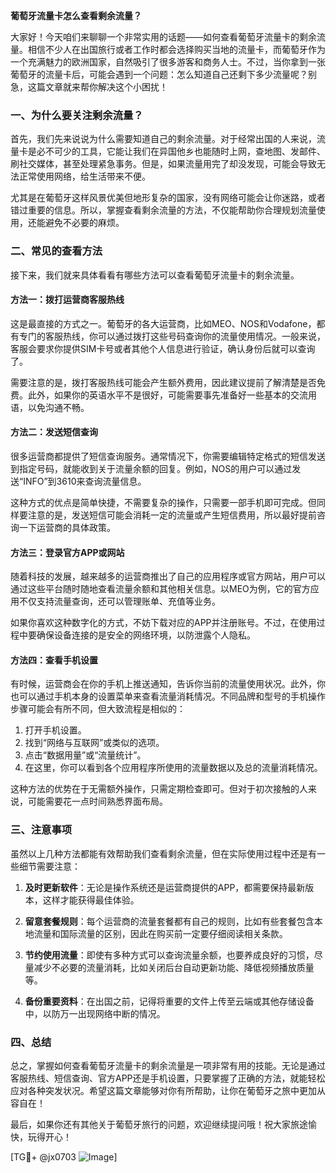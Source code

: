 **葡萄牙流量卡怎么查看剩余流量？**

大家好！今天咱们来聊聊一个非常实用的话题——如何查看葡萄牙流量卡的剩余流量。相信不少人在出国旅行或者工作时都会选择购买当地的流量卡，而葡萄牙作为一个充满魅力的欧洲国家，自然吸引了很多游客和商务人士。不过，当你拿到一张葡萄牙的流量卡后，可能会遇到一个问题：怎么知道自己还剩下多少流量呢？别急，这篇文章就来帮你解决这个小困扰！

### 一、为什么要关注剩余流量？

首先，我们先来说说为什么需要知道自己的剩余流量。对于经常出国的人来说，流量卡是必不可少的工具，它能让我们在异国他乡也能随时上网，查地图、发邮件、刷社交媒体，甚至处理紧急事务。但是，如果流量用完了却没发现，可能会导致无法正常使用网络，给生活带来不便。

尤其是在葡萄牙这样风景优美但地形复杂的国家，没有网络可能会让你迷路，或者错过重要的信息。所以，掌握查看剩余流量的方法，不仅能帮助你合理规划流量使用，还能避免不必要的麻烦。

### 二、常见的查看方法

接下来，我们就来具体看看有哪些方法可以查看葡萄牙流量卡的剩余流量。

#### 方法一：拨打运营商客服热线

这是最直接的方式之一。葡萄牙的各大运营商，比如MEO、NOS和Vodafone，都有专门的客服热线，你可以通过拨打这些号码查询你的流量使用情况。一般来说，客服会要求你提供SIM卡号或者其他个人信息进行验证，确认身份后就可以查询了。

需要注意的是，拨打客服热线可能会产生额外费用，因此建议提前了解清楚是否免费。此外，如果你的英语水平不是很好，可能需要事先准备好一些基本的交流用语，以免沟通不畅。

#### 方法二：发送短信查询

很多运营商都提供了短信查询服务。通常情况下，你需要编辑特定格式的短信发送到指定号码，就能收到关于流量余额的回复。例如，NOS的用户可以通过发送“INFO”到3610来查询流量信息。

这种方式的优点是简单快捷，不需要复杂的操作，只需要一部手机即可完成。但同样要注意的是，发送短信可能会消耗一定的流量或产生短信费用，所以最好提前咨询一下运营商的具体政策。

#### 方法三：登录官方APP或网站

随着科技的发展，越来越多的运营商推出了自己的应用程序或官方网站，用户可以通过这些平台随时随地查看流量余额和其他相关信息。以MEO为例，它的官方应用不仅支持流量查询，还可以管理账单、充值等业务。

如果你喜欢这种数字化的方式，不妨下载对应的APP并注册账号。不过，在使用过程中要确保设备连接的是安全的网络环境，以防泄露个人隐私。

#### 方法四：查看手机设置

有时候，运营商会在你的手机上推送通知，告诉你当前的流量使用状况。此外，你也可以通过手机本身的设置菜单来查看流量消耗情况。不同品牌和型号的手机操作步骤可能会有所不同，但大致流程是相似的：

1. 打开手机设置。
2. 找到“网络与互联网”或类似的选项。
3. 点击“数据用量”或“流量统计”。
4. 在这里，你可以看到各个应用程序所使用的流量数据以及总的流量消耗情况。

这种方法的优势在于无需额外操作，只需定期检查即可。但对于初次接触的人来说，可能需要花一点时间熟悉界面布局。

### 三、注意事项

虽然以上几种方法都能有效帮助我们查看剩余流量，但在实际使用过程中还是有一些细节需要注意：

1. **及时更新软件**：无论是操作系统还是运营商提供的APP，都需要保持最新版本，这样才能获得最佳体验。
   
2. **留意套餐规则**：每个运营商的流量套餐都有自己的规则，比如有些套餐包含本地流量和国际流量的区别，因此在购买前一定要仔细阅读相关条款。

3. **节约使用流量**：即使有多种方式可以查询流量余额，也要养成良好的习惯，尽量减少不必要的流量消耗，比如关闭后台自动更新功能、降低视频播放质量等。

4. **备份重要资料**：在出国之前，记得将重要的文件上传至云端或其他存储设备中，以防万一出现网络中断的情况。

### 四、总结

总之，掌握如何查看葡萄牙流量卡的剩余流量是一项非常有用的技能。无论是通过客服热线、短信查询、官方APP还是手机设置，只要掌握了正确的方法，就能轻松应对各种突发状况。希望这篇文章能够对你有所帮助，让你在葡萄牙之旅中更加从容自在！

最后，如果你还有其他关于葡萄牙旅行的问题，欢迎继续提问哦！祝大家旅途愉快，玩得开心！

[TG💪+ @jx0703 ![Image](https://github.com/user-attachments/assets/dbca1d08-cadb-493c-b0ec-ad6f7a83f270)]